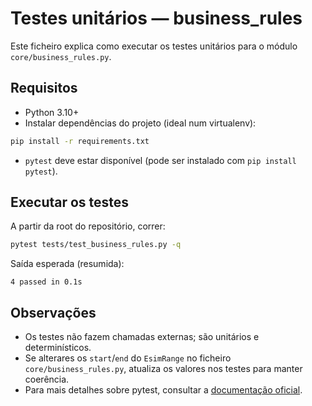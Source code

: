 # Testes unitários — business_rules

Este ficheiro explica como executar os testes unitários para o módulo `core/business_rules.py`.

## Requisitos
- Python 3.10+
- Instalar dependências do projeto (ideal num virtualenv):

```bash
pip install -r requirements.txt
````

* `pytest` deve estar disponível (pode ser instalado com `pip install pytest`).

## Executar os testes

A partir da root do repositório, correr:

```bash
pytest tests/test_business_rules.py -q
```

Saída esperada (resumida):

```
4 passed in 0.1s
```

## Observações

* Os testes não fazem chamadas externas; são unitários e determinísticos.
* Se alterares os `start`/`end` do `EsimRange` no ficheiro `core/business_rules.py`, atualiza os valores nos testes para manter coerência.
* Para mais detalhes sobre pytest, consultar a [documentação oficial](https://docs.pytest.org/en/stable/).
